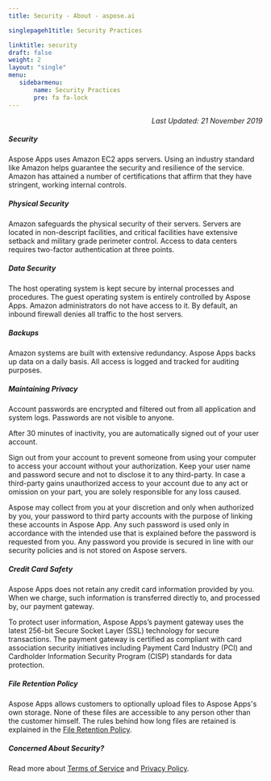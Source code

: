 ```yaml
---
title: Security - About - aspose.ai

singlepageh1title: Security Practices

linktitle: security
draft: false
weight: 2
layout: "single"
menu:
   sidebarmenu: 
       name: Security Practices
       pre: fa fa-lock
---
```



<p style="text-align: right;"><em>Last Updated: 21 November 2019</em></p>

<div class="clearall"> </div><div class="box1 row"><div class="col-md-12">

##### Security

Aspose Apps uses Amazon EC2 apps servers. Using an industry standard like Amazon helps guarantee the security and resilience of the service. Amazon has attained a number of certifications that affirm that they have stringent, working internal controls.

 </div> </div><div class="box1 row"><div class="col-md-12">
 
 ##### Physical Security

Amazon safeguards the physical security of their servers. Servers are located in non-descript facilities, and critical facilities have extensive setback and military grade perimeter control. Access to data centers requires two-factor authentication at three points.

 </div> </div><div class="box1 row"><div class="col-md-12">
 
 ##### Data Security

The host operating system is kept secure by internal processes and procedures. The guest operating system is entirely controlled by Aspose Apps. Amazon administrators do not have access to it. By default, an inbound firewall denies all traffic to the host servers.

 </div> </div><div class="box1 row"><div class="col-md-12">
 
 ##### Backups

Amazon systems are built with extensive redundancy. Aspose Apps backs up data on a daily basis. All access is logged and tracked for auditing purposes.

 </div> </div><div class="box1 row"><div class="col-md-12">
 
 ##### Maintaining Privacy

Account passwords are encrypted and filtered out from all application and system logs. Passwords are not visible to anyone.

After 30 minutes of inactivity, you are automatically signed out of your user account.

Sign out from your account to prevent someone from using your computer to access your account without your authorization. Keep your user name and password secure and not to disclose it to any third-party. In case a third-party gains unauthorized access to your account due to any act or omission on your part, you are solely responsible for any loss caused.

Aspose may collect from you at your discretion and only when authorized by you, your password to third party accounts with the purpose of linking these accounts in Aspose App. Any such password is used only in accordance with the intended use that is explained before the password is requested from you. Any password you provide is secured in line with our security policies and is not stored on Aspose servers.

 </div> </div><div class="box1 row"><div class="col-md-12">
 
 ##### Credit Card Safety

Aspose Apps does not retain any credit card information provided by you. When we charge, such information is transferred directly to, and processed by, our payment gateway.

To protect user information, Aspose Apps’s payment gateway uses the latest 256-bit Secure Socket Layer (SSL) technology for secure transactions. The payment gateway is certified as compliant with card association security initiatives including Payment Card Industry (PCI) and Cardholder Information Security Program (CISP) standards for data protection.

 </div> </div><div class="box1 row"><div class="col-md-12">
 
 ##### File Retention Policy

Aspose Apps allows customers to optionally upload files to Aspose Apps's own storage. None of these files are accessible to any person other than the customer himself. The rules behind how long files are retained is explained in the [File Retention Policy](/legal/file-retention-policy).

 </div> </div><div class="box1 row"><div class="col-md-12">
 
 ##### Concerned About Security?

Read more about [Terms of Service](/legal/tos) and [Privacy Policy](/legal/privacy-policy). 
<!-- Do you have a question, concern, or comment about Aspose Apps security that's not covered here? [Ask on the support forums](https://forum.aspose.ai/). -->

 </div></div>